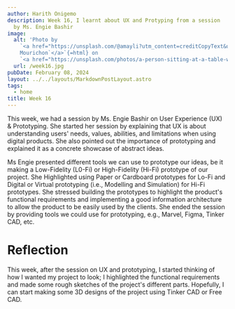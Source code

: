```yaml
---
author: Harith Onigemo
description: Week 16, I learnt about UX and Protyping from a session
  by Ms. Engie Bashir
image:
  alt: 'Photo by
    `<a href="https://unsplash.com/@amayli?utm_content=creditCopyText&utm_medium=referral&utm_source=unsplash">`{=html}Amélie
    Mourichon`</a>`{=html} on
    `<a href="https://unsplash.com/photos/a-person-sitting-at-a-table-with-a-tablet-YHNOwnrDzjY?utm_content=creditCopyText&utm_medium=referral&utm_source=unsplash">`{=html}Unsplash`</a>`{=html}'
  url: /week16.jpg
pubDate: February 08, 2024
layout: ../../layouts/MarkdownPostLayout.astro
tags:
  - home
title: Week 16
---
```


This week, we had a session by Ms. Engie Bashir on User Experience (UX)
& Prototyping. She started her session by explaining that UX is about
understanding users\' needs, values, abilities, and limitations when
using digital products. She also pointed out the importance of
prototyping and explained it as a concrete showcase of abstract ideas.

Ms Engie presented different tools we can use to prototype our ideas, be
it making a Low-Fidelity (L0-Fi) or High-Fidelity (Hi-Fi) prototype of
our project. She Highlighted using Paper or Cardboard prototypes for
Lo-Fi and Digital or Virtual prototyping (i.e., Modelling and
Simulation) for Hi-Fi prototypes. She stressed building the prototypes
to highlight the product\'s functional requirements and implementing a
good information architecture to allow the product to be easily used by
the clients. She ended the session by providing tools we could use for
prototyping, e.g., Marvel, Figma, Tinker CAD, etc.

# Reflection

This week, after the session on UX and prototyping, I started thinking
of how I wanted my project to look; I highlighted the functional
requirements and made some rough sketches of the project\'s different
parts. Hopefully, I can start making some 3D designs of the project
using Tinker CAD or Free CAD.
